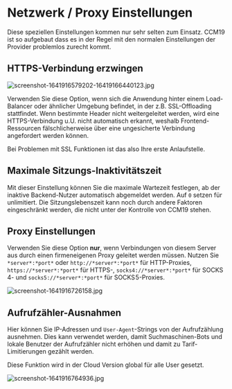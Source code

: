 # Netzwerk / Proxy Einstellungen

Diese speziellen Einstellungen kommen nur sehr selten zum Einsatz. CCM19 ist so aufgebaut dass es in der Regel mit den normalen Einstellungen der Provider problemlos zurecht kommt.

## HTTPS-Verbindung erzwingen

![screenshot-1641916579202-16419166440123.jpg](../../assets/screenshot-1641916579202-16419166440123.jpg)

Verwenden Sie diese Option, wenn sich die Anwendung hinter einem Load-Balancer oder ähnlicher Umgebung befindet, in der z.B. SSL-Offloading stattfindet. Wenn bestimmte Header nicht weitergeleitet werden, wird eine HTTPS-Verbindung u.U. nicht automatisch erkannt, weshalb Frontend-Ressourcen fälschlicherweise über eine ungesicherte Verbindung angefordert werden können.

Bei Problemen mit SSL Funktionen ist das also Ihre erste Anlaufstelle.

## Maximale Sitzungs-Inaktivitätszeit

Mit dieser Einstellung können Sie die maximale Wartezeit festlegen, ab der inaktive Backend-Nutzer automatisch abgemeldet werden. Auf `0` setzen für unlimitiert. Die Sitzungslebenszeit kann noch durch andere Faktoren eingeschränkt werden, die nicht unter der Kontrolle von CCM19 stehen.

## Proxy Einstellungen

Verwenden Sie diese Option **nur**, wenn Verbindungen von diesem Server aus durch einen firmeneigenen Proxy geleitet werden müssen. Nutzen Sie `*server*:*port*` oder `http://*server*:*port*` für HTTP-Proxies, `https://*server*:*port*` für HTTPS-, `socks4://*server*:*port*` für SOCKS 4- und `socks5://*server*:*port*` für SOCKS 5-Proxies.

![screenshot-1641916726158.jpg](../../assets/screenshot-1641916726158.jpg)

## Aufrufzähler-Ausnahmen

Hier können Sie IP-Adressen und `User-Agent`-Strings von der Aufrufzählung ausnehmen. Dies kann verwendet werden, damit Suchmaschinen-Bots und lokale Benutzer der Aufrufzähler nicht erhöhen und damit zu Tarif-Limitierungen gezählt werden.

Diese Funktion wird in der Cloud Version global für alle User gesetzt.

![screenshot-1641916764936.jpg](../../assets/screenshot-1641916764936.jpg)
